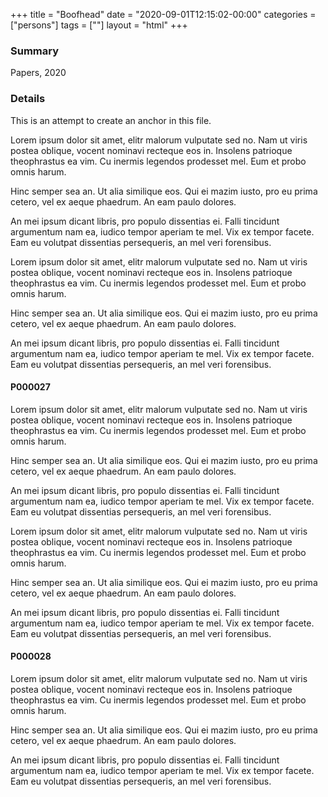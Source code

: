+++
title = "Boofhead"
date = "2020-09-01T12:15:02-00:00"
categories = ["persons"]
tags = [""]
layout = "html"
+++

###  Summary

Papers, 2020

###  Details

This is an attempt to create an anchor in this file.

Lorem ipsum dolor sit amet, elitr malorum vulputate sed no. Nam ut viris postea oblique, vocent nominavi recteque eos in. Insolens patrioque theophrastus ea vim. Cu inermis legendos prodesset mel. Eum et probo omnis harum.

Hinc semper sea an. Ut alia similique eos. Qui ei mazim iusto, pro eu prima cetero, vel ex aeque phaedrum. An eam paulo dolores.

An mei ipsum dicant libris, pro populo dissentias ei. Falli tincidunt argumentum nam ea, iudico tempor aperiam te mel. Vix ex tempor facete. Eam eu volutpat dissentias persequeris, an mel veri forensibus.

Lorem ipsum dolor sit amet, elitr malorum vulputate sed no. Nam ut viris postea oblique, vocent nominavi recteque eos in. Insolens patrioque theophrastus ea vim. Cu inermis legendos prodesset mel. Eum et probo omnis harum.

Hinc semper sea an. Ut alia similique eos. Qui ei mazim iusto, pro eu prima cetero, vel ex aeque phaedrum. An eam paulo dolores.

An mei ipsum dicant libris, pro populo dissentias ei. Falli tincidunt argumentum nam ea, iudico tempor aperiam te mel. Vix ex tempor facete. Eam eu volutpat dissentias persequeris, an mel veri forensibus.




<a id="P000027"></a>




#### P000027 

Lorem ipsum dolor sit amet, elitr malorum vulputate sed no. Nam ut viris postea oblique, vocent nominavi recteque eos in. Insolens patrioque theophrastus ea vim. Cu inermis legendos prodesset mel. Eum et probo omnis harum.

Hinc semper sea an. Ut alia similique eos. Qui ei mazim iusto, pro eu prima cetero, vel ex aeque phaedrum. An eam paulo dolores.

An mei ipsum dicant libris, pro populo dissentias ei. Falli tincidunt argumentum nam ea, iudico tempor aperiam te mel. Vix ex tempor facete. Eam eu volutpat dissentias persequeris, an mel veri forensibus.

Lorem ipsum dolor sit amet, elitr malorum vulputate sed no. Nam ut viris postea oblique, vocent nominavi recteque eos in. Insolens patrioque theophrastus ea vim. Cu inermis legendos prodesset mel. Eum et probo omnis harum.

Hinc semper sea an. Ut alia similique eos. Qui ei mazim iusto, pro eu prima cetero, vel ex aeque phaedrum. An eam paulo dolores.

An mei ipsum dicant libris, pro populo dissentias ei. Falli tincidunt argumentum nam ea, iudico tempor aperiam te mel. Vix ex tempor facete. Eam eu volutpat dissentias persequeris, an mel veri forensibus.


<a id="P000028"></a>




#### P000028 

Lorem ipsum dolor sit amet, elitr malorum vulputate sed no. Nam ut viris postea oblique, vocent nominavi recteque eos in. Insolens patrioque theophrastus ea vim. Cu inermis legendos prodesset mel. Eum et probo omnis harum. 

Hinc semper sea an. Ut alia similique eos. Qui ei mazim iusto, pro eu prima cetero, vel ex aeque phaedrum. An eam paulo dolores.

An mei ipsum dicant libris, pro populo dissentias ei. Falli tincidunt argumentum nam ea, iudico tempor aperiam te mel. Vix ex tempor facete. Eam eu volutpat dissentias persequeris, an mel veri forensibus.

